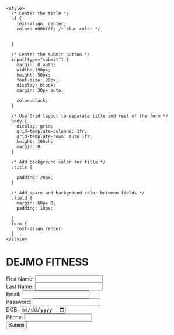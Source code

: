 <!DOCTYPE html>
<html>
  <head>
    <title>Registration Form</title>

    <style>
      /* Center the title */
      h1 {
        text-align: center;
        color: #00bfff; /* blue color */
       
       
      }
      
      /* Center the submit button */
      input[type="submit"] {
        margin: 0 auto;
        width: 150px;
        height: 50px;
        font-size: 20px;
        display: block;
        margin: 30px auto;
      
        color:black;
      }
      
      /* Use Grid layout to separate title and rest of the form */
      body {
        display: grid;
        grid-template-columns: 1fr;
        grid-template-rows: auto 1fr;
        height: 100vh;
        margin: 0;
      }
      
      /* Add background color for title */
      .title {
  
        padding: 20px;
      }
      
      /* Add space and background color between fields */
      .field {
        margin: 60px 0;
        padding: 10px;
     
      }
      form {
        text-align:center;
      }
    </style>
  </head>
  <body>
    <div class="title">
      <h1>DEJMO FITNESS</h1>
    </div>
    <div>
      <form action="/register" method="POST">
        <div class="field">
          <label for="firstname">First Name:</label>
          <input type="text" id="firstname" name="firstname" required>
        </div>
        <div class="field">
          <label for="lastname">Last Name:</label>
          <input type="text" id="lastname" name="lastname" required>
        </div>
        <div class="field">
          <label for="email">Email:</label>
          <input type="email" id="email" name="email" required>
        </div>
        <div class="field">
          <label for="password">Password:</label>
          <input type="password" id="password" name="password" required>
        </div>
        <div class="field">
          <label for="dob">DOB:</label>
          <input type="date" id="dob" name="dob" required>
        </div>
        <div class="field">
          <label for="phone">Phone:</label>
          <input type="tel" id="phone" name="phone" required>
        </div>
        <div class="field">
          <input type="submit" value="Submit">
        </div>
      </form>
    </div>
  </body>
</html>

